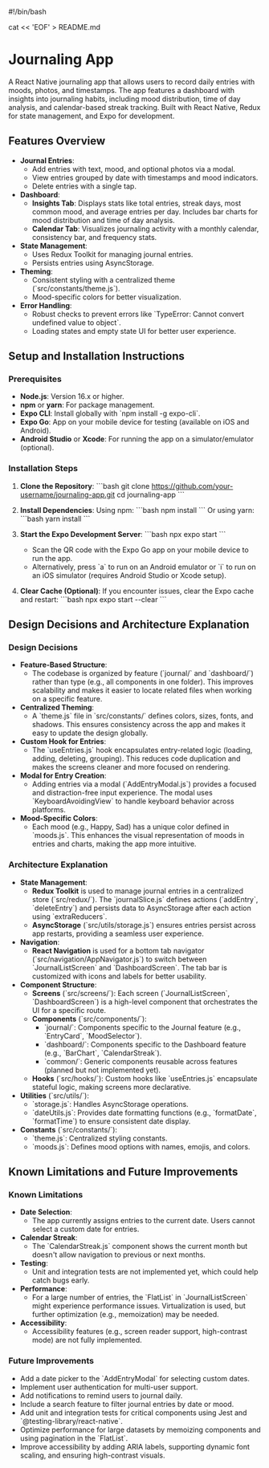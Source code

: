 #!/bin/bash


cat << 'EOF' > README.md
# Journaling App


A React Native journaling app that allows users to record daily entries with moods, photos, and timestamps. The app features a dashboard with insights into journaling habits, including mood distribution, time of day analysis, and calendar-based streak tracking. Built with React Native, Redux for state management, and Expo for development.


## Features Overview


- **Journal Entries**:
  - Add entries with text, mood, and optional photos via a modal.
  - View entries grouped by date with timestamps and mood indicators.
  - Delete entries with a single tap.
- **Dashboard**:
  - **Insights Tab**: Displays stats like total entries, streak days, most common mood, and average entries per day. Includes bar charts for mood distribution and time of day analysis.
  - **Calendar Tab**: Visualizes journaling activity with a monthly calendar, consistency bar, and frequency stats.
- **State Management**:
  - Uses Redux Toolkit for managing journal entries.
  - Persists entries using AsyncStorage.
- **Theming**:
  - Consistent styling with a centralized theme (\`src/constants/theme.js\`).
  - Mood-specific colors for better visualization.
- **Error Handling**:
  - Robust checks to prevent errors like \`TypeError: Cannot convert undefined value to object\`.
  - Loading states and empty state UI for better user experience.


## Setup and Installation Instructions


### Prerequisites


- **Node.js**: Version 16.x or higher.
- **npm** or **yarn**: For package management.
- **Expo CLI**: Install globally with \`npm install -g expo-cli\`.
- **Expo Go**: App on your mobile device for testing (available on iOS and Android).
- **Android Studio** or **Xcode**: For running the app on a simulator/emulator (optional).


### Installation Steps


1. **Clone the Repository**:
   \`\`\`bash
   git clone https://github.com/your-username/journaling-app.git
   cd journaling-app
   \`\`\`


2. **Install Dependencies**:
   Using npm:
   \`\`\`bash
   npm install
   \`\`\`
   Or using yarn:
   \`\`\`bash
   yarn install
   \`\`\`


3. **Start the Expo Development Server**:
   \`\`\`bash
   npx expo start
   \`\`\`
   - Scan the QR code with the Expo Go app on your mobile device to run the app.
   - Alternatively, press \`a\` to run on an Android emulator or \`i\` to run on an iOS simulator (requires Android Studio or Xcode setup).


4. **Clear Cache (Optional)**:
   If you encounter issues, clear the Expo cache and restart:
   \`\`\`bash
   npx expo start --clear
   \`\`\`


## Design Decisions and Architecture Explanation


### Design Decisions


- **Feature-Based Structure**:
  - The codebase is organized by feature (\`journal/\` and \`dashboard/\`) rather than type (e.g., all components in one folder). This improves scalability and makes it easier to locate related files when working on a specific feature.
- **Centralized Theming**:
  - A \`theme.js\` file in \`src/constants/\` defines colors, sizes, fonts, and shadows. This ensures consistency across the app and makes it easy to update the design globally.
- **Custom Hook for Entries**:
  - The \`useEntries.js\` hook encapsulates entry-related logic (loading, adding, deleting, grouping). This reduces code duplication and makes the screens cleaner and more focused on rendering.
- **Modal for Entry Creation**:
  - Adding entries via a modal (\`AddEntryModal.js\`) provides a focused and distraction-free input experience. The modal uses \`KeyboardAvoidingView\` to handle keyboard behavior across platforms.
- **Mood-Specific Colors**:
  - Each mood (e.g., Happy, Sad) has a unique color defined in \`moods.js\`. This enhances the visual representation of moods in entries and charts, making the app more intuitive.


### Architecture Explanation


- **State Management**:
  - **Redux Toolkit** is used to manage journal entries in a centralized store (\`src/redux/\`). The \`journalSlice.js\` defines actions (\`addEntry\`, \`deleteEntry\`) and persists data to AsyncStorage after each action using \`extraReducers\`.
  - **AsyncStorage** (\`src/utils/storage.js\`) ensures entries persist across app restarts, providing a seamless user experience.
- **Navigation**:
  - **React Navigation** is used for a bottom tab navigator (\`src/navigation/AppNavigator.js\`) to switch between \`JournalListScreen\` and \`DashboardScreen\`. The tab bar is customized with icons and labels for better usability.
- **Component Structure**:
  - **Screens** (\`src/screens/\`): Each screen (\`JournalListScreen\`, \`DashboardScreen\`) is a high-level component that orchestrates the UI for a specific route.
  - **Components** (\`src/components/\`):
    - \`journal/\`: Components specific to the Journal feature (e.g., \`EntryCard\`, \`MoodSelector\`).
    - \`dashboard/\`: Components specific to the Dashboard feature (e.g., \`BarChart\`, \`CalendarStreak\`).
    - \`common/\`: Generic components reusable across features (planned but not implemented yet).
  - **Hooks** (\`src/hooks/\`): Custom hooks like \`useEntries.js\` encapsulate stateful logic, making screens more declarative.
- **Utilities** (\`src/utils/\`):
  - \`storage.js\`: Handles AsyncStorage operations.
  - \`dateUtils.js\`: Provides date formatting functions (e.g., \`formatDate\`, \`formatTime\`) to ensure consistent date display.
- **Constants** (\`src/constants/\`):
  - \`theme.js\`: Centralized styling constants.
  - \`moods.js\`: Defines mood options with names, emojis, and colors.




## Known Limitations and Future Improvements


### Known Limitations


- **Date Selection**:
  - The app currently assigns entries to the current date. Users cannot select a custom date for entries.
- **Calendar Streak**:
  - The \`CalendarStreak.js\` component shows the current month but doesn't allow navigation to previous or next months.
- **Testing**:
  - Unit and integration tests are not implemented yet, which could help catch bugs early.
- **Performance**:
  - For a large number of entries, the \`FlatList\` in \`JournalListScreen\` might experience performance issues. Virtualization is used, but further optimization (e.g., memoization) may be needed.
- **Accessibility**:
  - Accessibility features (e.g., screen reader support, high-contrast mode) are not fully implemented.


### Future Improvements


- Add a date picker to the \`AddEntryModal\` for selecting custom dates.
- Implement user authentication for multi-user support.
- Add notifications to remind users to journal daily.
- Include a search feature to filter journal entries by date or mood.
- Add unit and integration tests for critical components using Jest and \`@testing-library/react-native\`.
- Optimize performance for large datasets by memoizing components and using pagination in the \`FlatList\`.
- Improve accessibility by adding ARIA labels, supporting dynamic font scaling, and ensuring high-contrast visuals.


